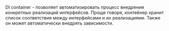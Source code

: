 DI container - позволяет автоматизировать процесс внедрения конкретных реализаций интерфейсов. Проще говоря, контейнер хранит список соответствия между интерфейсами и их реализациями. Также он может автоматически внедрять зависимости.
